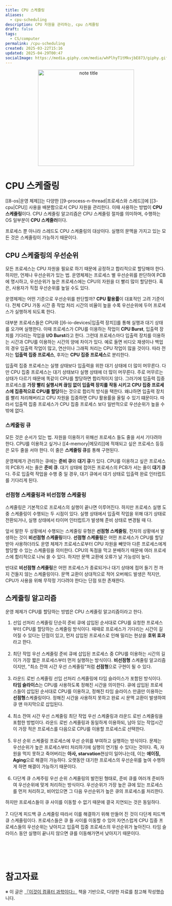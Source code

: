 ```yaml
---
title: CPU 스케쥴링
aliases:
  - cpu-scheduling
description: CPU 자원을 관리하는, cpu 스케쥴링
draft: false
tags:
  - CS/computer
permalink: /cpu-scheduling
created: 2025-03-22T15:16
updated: 2025-04-29T00:47
socialImage: https://media.giphy.com/media/whPlhyT1tMkvjbE873/giphy.gif?cid=ecf05e47be0wuy6zmjmlfbsu3928sfgpv8j509d5o7sqouqb&ep=v1_gifs_search&rid=giphy.gif&ct=g
---
```

<p align="center">
  <img src="https://media.giphy.com/media/whPlhyT1tMkvjbE873/giphy.gif?cid=ecf05e47be0wuy6zmjmlfbsu3928sfgpv8j509d5o7sqouqb&ep=v1_gifs_search&rid=giphy.gif&ct=g" alt="note title" width="300">
</p>

# CPU 스케줄링

[[8-os|운영 체제]]는 다양한 [[9-process-n-thread|프로세스와 스레드]]에 [[3-cpu|CPU]] 사용을 배분함으로서 CPU 자원을 관리한다. 이때 사용하는 방법이 **CPU 스케줄링**이다. CPU 스케줄링 알고리즘은 CPU 스케줄링 절차를 의미하며, 수행하는 OS 일부분이 **CPU 스케줄러**이다. 

프로세스 뿐 아니라 스레드도 CPU 스케줄링의 대상이다. 실행의 문맥을 가지고 있는 모든 것은 스케줄링이 가능하기 때문이다.

## CPU 스케줄링의 우선순위

모든 프로세스는 CPU 자원을 필요로 하기 때문에 공정하고 합리적으로 할당해야 한다. 하지만, 언제나 우선순위가 있는 법. 운영체제는 프로세스 별 우선순위를 판단하여 PCB에 명시하고, 우선순위가 높은 프로세스에는 CPU의 자원을 더 빨리 많이 할당한다. 혹은, 사용자가 직접 우선순위를 높일 수도 있다.

운영체제는 어떤 기준으로 우선순위를 판단할까? **CPU 활용률**이 대표적인 고려 기준이다. 전체 CPU 가동 시간 중 작업 처리 시간의 비율이 높을 수록 우선순위에 두어 프로세스가 실행하게 되도록 한다.

대부분 프로세스들은 CPU와 [[6-io-devices|입출력 장치]]를 통해 실행과 대기 상태를 오가며 실행한다. 이때 프로세스가 CPU를 이용하는 작업이 **CPU Burst**, 입출력 장치를 기다리는 작업을 **I/O Burst**라고 한다. 그런데 프로세스마다 입출력 장치를 이용하는 시간과 CPU를 이용하는 시간의 양에 차이가 있다. 예로 들면 비디오 재생이나 백업의 경우 입출력 작업이 많고, 연산이나 그래픽 처리는 CPU 작업이 많을 것이다. 따라 전자는 **입출력 집중 프로세스**, 후자는 **CPU 집중 프로세스**로 분리한다.


입출력 집중 프로세스는 실행 상태보다 입출력을 위한 대기 상태에 더 많이 머무른다. 다만 CPU 집중 프로세스는 대기 상태보다 실행 상태에 더 많이 머무른다. 주로 머무르는 상태가 다르기 때문에 똑같이 CPU를 할당하면 합리적이지 않다. 그러기에 입출력 집중 프로세스를 **가장 빨리 실행시켜 끊임 없이 입출력 장치를 작동 시키고** **CPU 집중 프로세스에 집중적으로 CPU를 할당**하는 것으로 합리적 방식을 택한다. 왜냐하면 입출력 장치를 빨리 처리해버리고 CPU 자원을 집중하면  CPU 활용률을 올릴 수 있기 떄문이다. 따라서 입출력 집중 프로세스가 CPU 집중 프로세스 보다 일반적으로 우선순위가 높을 수 밖에 없다.

### 스케줄링 큐

모든 것은 순서가 있는 법. 자원을 이용하기 위해선 프로세스 들도 줄을 서서 기다려야 한다. CPU를 이용하고 싶거나 [[4-memory|메모리]]에 적재되고 싶은 프로세스 등등은 모두 줄을 서야 한다. 이 줄은 **스케줄링 큐**를 통해 구현된다. 

운영체제가 관리하는 큐에는 **준비 큐**와 **대기 큐**가 있다. CPU를 이용하고 싶은 프로세스의 PCB가 서는 줄은 **준비 큐**. 대기 상태에 접어든 프로세스의 PCB가 서는 줄이 **대기 큐**다. 주로 입출력 작업을 수행 중 일 경우, 대기 큐에서 대기 상태로 입출력 완료 인터럽트를 기다리게 된다.

### 선점형 스케줄링과 비선접형 스케줄링

스케줄링은 기본적으로 프로세스의 실행이 끝나면 이루어진다. 하지만 프로세스 실행 도중 스케줄링이 수행되는 두 시점이 있다. 실행 상태에서 입출력 작업을 위해 대기 상태로 전환되거나, 실행 상태에서 타이머 인터럽트가 발생해 준비 상태로 변경될 때 다.

앞서 말한 두 상황에서 수행되는 스케줄링 유형은 **선점형 스케줄링**, 전자의 상황에서 발생하는 것이 **비선점형 스케줄링**이다. **선점형 스케줄링**은 어떤 프로세스가 CPU를 할당 받아 사용하더라도 운영 체제가 프로세스로부터 CPU 자원을 빼앗아 다른 프로세스에게 할당할 수 있는 스케줄링을 의미한다. CPU의 독점을 막고 분배하기 때문에 여러 프로세스에 합리적으로 나눠 쓸 수 있다. 하지만 문맥 교환에 오류가 날 가능성이 높다.

반대로 **비선점형 스케줄링**은 어떤 프로세스가 종료되거나 대기 상태에 접어 들기 전 까지 건들지 않는 스케줄링이다. 문맥 교환이 상대적으로 적어 오버헤드 발생은 적지만, CPU가 사용을 위해 무작정 기다려야 한다는 단점 또한 존재한다. 

## 스케줄링 알고리즘

운영 체제가 CPU를 할당하는 방법은 CPU 스케줄링 알고리즘이라고 한다. 

1. 선입 선처리 스케줄링
단순히 준비 큐에 삽입된 순서대로 CPU를 요청한 프로세스부터 CPU를 할당하는 스케줄링 방식이다. 때때로 프로세스가 기다리는 시간이 길어질 수 있다는 단점이 있고, 먼저 삽입된 프로세스로 인해 밀리는 현상을 **호위 효과**라고 한다.
</br></br>
2. 최단 작업 우선 스케줄링
준비 큐에 삽입된 프로세스 중 CPU를 이용하는 시간의 길이가 가장 짧은 프로세스부터 먼저 실행하는 방식이다. **비선점형** 스케줄링 알고리즘 이지만, "최소 잔여 시간 우선 스케줄링"처럼 **선점형**으로 구현이 될 수 있다.
</br></br>
3. 라운드 로빈 스케줄링
선입 선처리 스케줄링에 타임 슬라이스가 포함된 방식이다. **타임 슬라이스**는 CPU를 사용하도록 정해진 시간을 의미한다. 큐에 삽입된 프로세스들이 삽입된 순서대로 CPU를 이용하고, 정해진 타임 슬라이스 만큼만 이용하는 **선점형**스케줄링이다. 정해진 시간을 사용하지 못하고 완료 시 문맥 교환이 발생하여 큐 맨 마지막으로 삽입된다.
</br></br>
4. 최소 잔여 시간 우선 스케줄링
최단 작업 우선 스케줄링과 라운드 로빈 스케줄링을 포함한 방법이다. 라운드 로빈 스케줄링과 동일하게 이용하되, 남아 있는 작업시간이 가장 적은 프로세스를 다음으로 CPU를 이용할 프로세스로 선택한다.
</br></br>
5. 우선 순위 스케줄링
프로세스에 우선 순위를 부여하고 실행하는 방식이다. 문제는 우선순위가 높은 프로세스부터 처리하기에 실행이 연기될 수 있다는 것이다. 즉, 자원을 먹지 못하고 죽어버리는 **아사, starvation**현상이 일어나는데, 이는 **에이징, Aging**으로 해결이 가능하다. 오랫동안 대기한 프로세스의 우선순위를 높여 수행하게 하면 해결이 가능하기 때문이다.
</br></br>
6. 다단계 큐 스케주링
우선 순위 스케줄링의 발전된 형태로, 준비 큐를 여러개 준비하여 우선순위에 맞게 처리하는 방식이다. 우선순위가 가장 높은 큐에 있는 프로세스를 먼저 처리하고, 비어있으면 그 다음 우선순위가 높은 큐의 프로세스를 처리한다.

하지만 프로세스들이 큐 사이를 이동할 수 없기 때문에 결국 지연되는 것은 동일하다.
</br></br>
7. 다단계 피드백 큐 스케줄링
따라서 이를 해결하기 위해 만들어 진 것이 다단계 피드백 큐 스케줄링이다. 프로세스들은 큐 들 사이를 이동할 수 있어 자연스럽게 CPU 집중 프로세스들의 우선순위는 낮아지고 입출력 집중 프로세스의 우선순위가 높아진다. 타임 슬라이스 동안 실행이 끝나지 않으면 큐를 이동해가면서 낮아지기 때문이다.

</br></br></br>
# 참고자료
※ 이 글은 [『이것이 컴퓨터 과학이다』](https://product.kyobobook.co.kr/detail/S000214014967) 책을 기반으로, 다양한 자료를 참고해 작성했습니다.